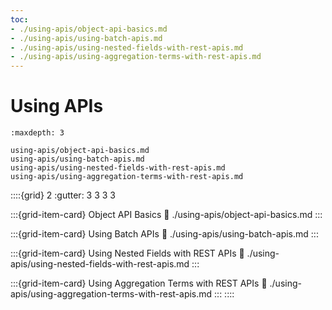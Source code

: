 ```yaml
---
toc:
- ./using-apis/object-api-basics.md
- ./using-apis/using-batch-apis.md
- ./using-apis/using-nested-fields-with-rest-apis.md
- ./using-apis/using-aggregation-terms-with-rest-apis.md
---
```

# Using APIs

```{toctree}
:maxdepth: 3

using-apis/object-api-basics.md
using-apis/using-batch-apis.md
using-apis/using-nested-fields-with-rest-apis.md
using-apis/using-aggregation-terms-with-rest-apis.md
```

::::{grid} 2
:gutter: 3 3 3 3

:::{grid-item-card} Object API Basics
:link: ./using-apis/object-api-basics.md
:::

:::{grid-item-card} Using Batch APIs
:link: ./using-apis/using-batch-apis.md
:::

:::{grid-item-card} Using Nested Fields with REST APIs
:link: ./using-apis/using-nested-fields-with-rest-apis.md
:::

:::{grid-item-card} Using Aggregation Terms with REST APIs
:link: ./using-apis/using-aggregation-terms-with-rest-apis.md
:::
::::